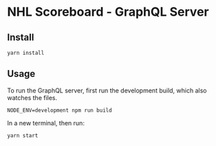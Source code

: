 # NHL Scoreboard - GraphQL Server

## Install
```
yarn install
```

## Usage
To run the GraphQL server, first run the development build, which also watches the files.
```
NODE_ENV=development npm run build
```

In a new terminal, then run:
```
yarn start
```
